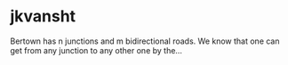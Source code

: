 # jkvansht
Bertown has n junctions and m bidirectional roads. We know that one can get from any junction to any other one by the…
